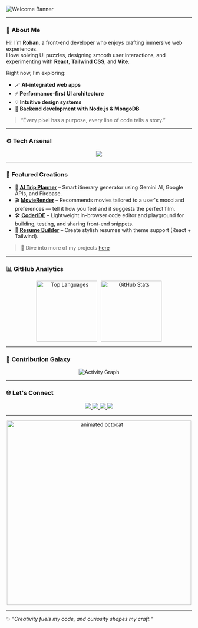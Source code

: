 
<!-- 🌌 Animated Intro -->
![Welcome Banner](https://readme-typing-svg.demolab.com?font=Fira+Code&pause=1000&color=00C2CB&width=435&lines=Hey+there!+I'm+Rohan+👋;Frontend+Developer+%7C+Creative+Coder;Always+learning+%7C+Building+cool+stuff) 

---

### 🧠 About Me
Hi! I’m **Rohan**, a front-end developer who enjoys crafting immersive web experiences.  
I love solving UI puzzles, designing smooth user interactions, and experimenting with **React**, **Tailwind CSS**, and **Vite**.  

Right now, I’m exploring:
- 🪄 **AI-integrated web apps**
- ⚡ **Performance-first UI architecture**
- 💡 **Intuitive design systems**
- 🧱 **Backend development with Node.js & MongoDB**

> “Every pixel has a purpose, every line of code tells a story.”

---

### ⚙️ Tech Arsenal
<p align="center">
  <img src="https://skillicons.dev/icons?i=react,js,html,css,tailwind,vite,figma,nodejs,mongodb,firebase,git,github" />
</p>

---

### 🧩 Featured Creations

- 🚀 **[AI Trip Planner](https://github.com/r0hanr02/AITripPlanner)** – Smart itinerary generator using Gemini AI, Google APIs, and Firebase.  
- 🎬 **[MovieRender](https://github.com/r0hanr02/MovieRender)** – Recommends movies tailored to a user's mood and preferences — tell it how you feel and it suggests the perfect film.  
- 🛠️ **[CoderIDE](https://github.com/r0hanr02/coderidepro)** – Lightweight in-browser code editor and playground for building, testing, and sharing front-end snippets.  
- 🧰 **[Resume Builder](https://github.com/r0hanr02/ResumeBuilder)** – Create stylish resumes with theme support (React + Tailwind).  




> 🧠 Dive into more of my projects [here](https://github.com/r0hanr02?tab=repositories)

---

### 📊 GitHub Analytics
<div align="center" style="display:flex; justify-content:center; gap:10px; flex-wrap:wrap;">
  <img src="https://github-readme-stats.vercel.app/api/top-langs/?username=r0hanr02&layout=compact&theme=tokyonight" alt="Top Languages" height="165" />
  <img src="https://github-readme-stats.vercel.app/api?username=r0hanr02&show_icons=true&theme=tokyonight" alt="GitHub Stats" height="165" />
</div>


---

### 💫 Contribution Galaxy
<p align="center">
  <img src="https://github-readme-activity-graph.vercel.app/graph?username=r0hanr02&bg_color=0d1117&color=00E0FF&line=00C2CB&point=FFFFFF&area=true&hide_border=true" alt="Activity Graph" />
</p>

---

### 🌐 Let's Connect
<p align="center">
  <a href="https://r0hanrportfolio.vercel.app/">
    <img src="https://img.shields.io/badge/Portfolio-000?style=for-the-badge&logo=About.me&logoColor=white" />
  </a>
  <a href="https://www.linkedin.com/in/rohanrathod01/">
    <img src="https://img.shields.io/badge/LinkedIn-0A66C2?style=for-the-badge&logo=linkedin&logoColor=white" />
  </a>
  <a href="https://x.com/rathodrohan721">
    <img src="https://img.shields.io/badge/Twitter-1DA1F2?style=for-the-badge&logo=twitter&logoColor=white" />
  </a>
  <a href="mailto:rathodrohan721@gmail.com">
    <img src="https://img.shields.io/badge/Gmail-D14836?style=for-the-badge&logo=gmail&logoColor=white" />
  </a>
</p>


---

<p align="center"> <img src="https://raw.githubusercontent.com/saadeghi/saadeghi/master/dino.gif" alt="animated octocat" width="500" /> </p>

---

✨ _"Creativity fuels my code, and curiosity shapes my craft."_

